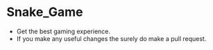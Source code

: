 # Snake_Game
- Get the best gaming experience.
- If you make any useful changes the surely do make a pull request.
